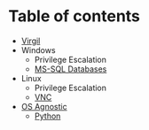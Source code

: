# Table of contents

* [Virgil](README.md)
* Windows
  * Privilege Escalation
  * [MS-SQL Databases](windows/ms-sql-databases.md)
* Linux
  * Privilege Escalation
  * [VNC](linux/vnc.md)
* [OS Agnostic](os-agnostic/README.md)
  * [Python](os-agnostic/python.md)

